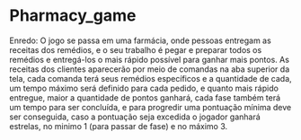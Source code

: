 # Pharmacy_game
Enredo:
O jogo se passa em uma farmácia, onde pessoas entregam as receitas dos remédios, e o seu trabalho é pegar e preparar todos os remédios e entregá-los o mais rápido possível para ganhar mais pontos. As receitas dos clientes aparecerão por meio de comandas na aba superior da tela, cada comanda terá seus remédios específicos e a quantidade de cada, um tempo máximo será definido para cada pedido, e quanto mais rápido entregue, maior a quantidade de pontos ganhará, cada fase também terá um tempo para ser concluída, e para progredir uma pontuação mínima deve ser conseguida, caso a pontuação seja excedida o jogador ganhará estrelas, no minimo 1 (para passar de fase) e no máximo 3.
